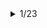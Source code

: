 <details> 
<summary>1/23</summary>

### 공통 문제

- [거리두기 확인하기](https://programmers.co.kr/learn/courses/30/lessons/81302) : O
- [N-Qeen](https://programmers.co.kr/learn/courses/30/lessons/12952) : O
- [문자열 압축](https://programmers.co.kr/learn/courses/30/lessons/60057) : O

### 개인 문제

- [디스크 컨트롤러] : 실패 후 답안 확인
- [정수 삼각형](https://programmers.co.kr/learn/courses/30/lessons/43105) :

</details>
